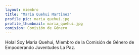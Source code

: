 ```yaml
---
layout: miembro
title: "Maria Quehui Martinez"
profile_pic: maria_quehui.jpg
profile_thumbnail: maria_quehui.jpg
comision: Comisión de Género
---
```


Hola! Soy Maria Quehui, Miembro de la Comisión de Género de Empoderando Juventudes La Paz.
